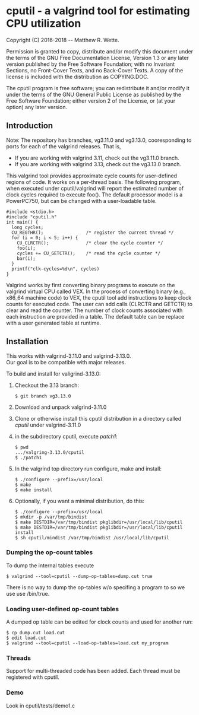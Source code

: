 # cputil - a valgrind tool for estimating CPU utilization

Copyright (C) 2016-2018 -- Matthew R. Wette.

Permission is granted to copy, distribute and/or modify this document
under the terms of the GNU Free Documentation License, Version 1.3 or
any later version published by the Free Software Foundation; with no
Invariant Sections, no Front-Cover Texts, and no Back-Cover Texts.  A
copy of the license is included with the distribution as COPYING.DOC.

The cputil program is free software; you can redistribute it and/or
modify it under the terms of the GNU General Public License as
published by the Free Software Foundation; either version 2 of the
License, or (at your option) any later version.

## Introduction

Note: The repository has branches, vg3.11.0 and vg3.13.0, cooresponding to 
ports for each of the valgrind releases.  That is,
* If you are working with valgrind 3.11, check out the vg3.11.0 branch.
* If you are working with valgrind 3.13, check out the vg3.13.0 branch.

This valgrind tool provides approximate cycle counts for user-defined
regions of code.  It works on a per-thread basis.  The following program,
when executed under cputil/valgrind will report the estimated number of 
clock cycles required to execute foo().  The default processor model is
a PowerPC750, but can be changed with a user-loadable table.

```
#include <stdio.h>
#include "cputil.h"
int main() {
  long cycles;
  CU_REGTHR();                /* register the current thread */
  for (i = 0; i < 5; i++) {
    CU_CLRCTR();              /* clear the cycle counter */
    foo(i);
    cycles += CU_GETCTR();    /* read the cycle counter */
    bar(i);
  }
  printf("clk-cycles=%d\n", cycles)
}
```

Valgrind works by first converting binary programs to execute on
the valgrind virtual CPU called VEX.  In the process of converting
binary (e.g., x86_64 machine code) to VEX, the cputil tool add
instructions to keep clock counts for executed code.  The user
can add calls (CLRCTR and GETCTR) to clear and read the counter.
The number of clock counts associated with each instruction are
provided in a table.  The default table can be replace with a 
user generated table at runtime.

## Installation

This works with valgrind-3.11.0 and valgrind-3.13.0.  
Our goal is to be compatible with major releases.  

To build and install for valigrind-3.13.0:

1. Checkout the 3.13 branch:
   ```
   $ git branch vg3.13.0
   ```

2. Download and unpack valgrind-3.11.0

3. Clone or otherwise install this cputil distribution in a directory
   called *cputil* under valgrind-3.11.0

4. in the subdirectory cputil, execute *patch1*:
   ```
   $ pwd
   .../valgring-3.13.0/cputil
   $ ./patch1
   ```

5. In the valgrind top directory run configure, make and install:
   ```
   $ ./configure --prefix=/usr/local
   $ make 
   $ make install
   ```

5. Optionally, if you want a minimal distribution, do this:
   ```
   $ ./configure --prefix=/usr/local
   $ mkdir -p /var/tmp/bindist
   $ make DESTDIR=/var/tmp/bindist pkglibdir=/usr/local/lib/cputil
   $ make DESTDIR=/var/tmp/bindist pkglibdir=/usr/local/lib/cputil install
   $ sh cputil/mindist /var/tmp/bindist /usr/local/lib/cputil
   ```

### Dumping the op-count tables
To dump the internal tables execute
   ```
   $ valgrind --tool=cputil --dump-op-tables=dump.cut true
   ```
There is no way to dump the op-tables w/o specifing a program to so
we use use /bin/true.


### Loading user-defined op-count tables
A dumped op table can be edited for clock counts and used for another run:
   ```
   $ cp dump.cut load.cut
   $ edit load.cut
   $ valgrind --tool=cputil --load-op-tables=load.cut my_program
   ```

### Threads

Support for multi-threaded code has been added.  Each thread must be 
registered with cputil.

### Demo

Look in cputil/tests/demo1.c
